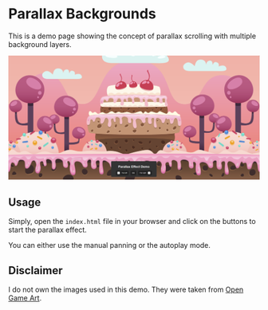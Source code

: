 # Parallax Backgrounds

This is a demo page showing the concept of parallax scrolling with multiple background layers.

![Webpage Appearance](/assets/image.png)


## Usage

Simply, open the `index.html` file in your browser and click on the buttons to start the parallax effect.

You can either use the manual panning or the autoplay mode.


## Disclaimer

I do not own the images used in this demo. They were taken from [Open Game Art](https://opengameart.org).